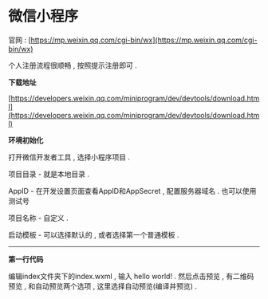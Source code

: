 # 微信小程序

官网 : [https://mp.weixin.qq.com/cgi-bin/wx](https://mp.weixin.qq.com/cgi-bin/wx)

个人注册流程很顺畅 , 按照提示注册即可 .

**下载地址**

[https://developers.weixin.qq.com/miniprogram/dev/devtools/download.html](https://developers.weixin.qq.com/miniprogram/dev/devtools/download.html)

**环境初始化**

打开微信开发者工具 , 选择小程序项目 .

项目目录 - 就是本地目录 .

AppID - 在开发设置页面查看AppID和AppSecret , 配置服务器域名 . 也可以使用测试号

项目名称 - 自定义 .

启动模板 - 可以选择默认的 , 或者选择第一个普通模板 .

---

**第一行代码**

编辑index文件夹下的index.wxml , 输入 hello world! . 然后点击预览 , 有二维码预览 , 和自动预览两个选项 , 这里选择自动预览\(编译并预览\) . 



